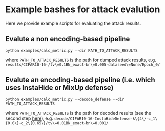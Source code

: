 # Example bashes for attack evalution

Here we provide example scripts for evaluating the attack results.

## Evalute a non encoding-based pipeline
```
python examples/calc_metric.py --dir PATH_TO_ATTACK_RESULTS 
```
where `PATH_TO_ATTACK_RESULTS` is the path for dumped attack results, e.g. `results/CIFAR10-16-/tv\=0.1BN_exact-bn\=0.005-dataseed\=None/Epoch_0/`


## Evalute an encoding-based pipeline (i.e. which uses InstaHide or MixUp defense)
```
python examples/calc_metric.py --decode_defense --dir PATH_TO_ATTACK_RESULTS 
```
where `PATH_TO_ATTACK_RESULTS` is the path for decoded results (see the second step [here](attack_cifar10_bashes.md#attack-with-instahide-being-the-defense)), e.g. `decode/CIFAR10-16-InstaHideDefense-k\{4\}-c_1\{0.0\}-c_2\{0.65\}/tv\=0.01BN_exact-bn\=0.001/`
